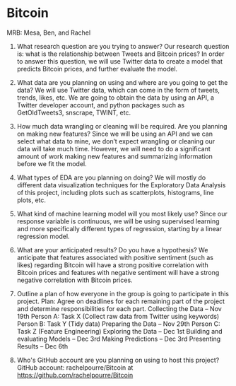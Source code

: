 # Bitcoin

MRB: Mesa, Ben, and Rachel
 
1.  What research question are you trying to answer?
Our research question is: what is the relationship between Tweets and Bitcoin prices? 
In order to answer this question, we will use Twitter data to create a model that predicts Bitcoin prices, and further evaluate the model. 
 
2.  What data are you planning on using and where are you going to get the data?
We will use Twitter data, which can come in the form of tweets, trends, likes, etc. We are going to obtain the data by using an API, a Twitter developer account, and python packages such as GetOldTweets3, snscrape, TWINT, etc. 
 
3.  How much data wrangling or cleaning will be required.  Are you planning on making new features?
Since we will be using an API and we can select what data to mine, we don’t expect wrangling or cleaning our data will take much time. However, we will need to do a significant amount of work making new features and summarizing information before we fit the model.

4.  What types of EDA are you planning on doing?
We will mostly do different data visualization techniques for the Exploratory Data Analysis of this project, including plots such as scatterplots, histograms, line plots, etc. 
 
5.  What kind of machine learning model will you most likely use?
Since our response variable is continuous, we will be using supervised learning and more specifically different types of regression, starting by a linear regression model. 
 
6.  What are your anticipated results?  Do you have a hypothesis?
We anticipate that features associated with positive sentiment (such as likes) regarding Bitcoin will have a strong positive correlation with Bitcoin prices and features with negative sentiment will have a strong negative correlation with Bitcoin prices.
 
7.  Outline a plan of how everyone in the group is going to participate in this project.
Plan: Agree on deadlines for each remaining part of the project and determine responsibilities for each part. 
Collecting the Data – Nov 19th
Person A: Task X (Collect raw data from Twitter using keywords)
Person B: Task Y (Tidy data)
Preparing the Data – Nov 29th
Person C: Task Z (Feature Engineering)
Exploring the Data – Dec 1st
Building and evaluating Models – Dec 3rd
Making Predictions – Dec 3rd
Presenting Results – Dec 6th
 
8.  Who's GitHub account are you planning on using to host this project?  
GitHub account: rachelpourre/Bitcoin at https://github.com/rachelpourre/Bitcoin
